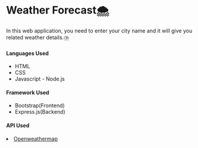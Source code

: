 <h1>Weather Forecast🌨️</h1>

<p>In this web application, you need to enter your city name and it will give you related weather details.⛈️</p>

<h4>Languages Used</h4>
<ul>
    <li>HTML</li>
    <li>CSS</li>
    <li>Javascript - Node.js</li>
</ul>

<h4>Framework Used</h4>
<ul>
    <li>Bootstrap(Frontend)</li>
    <li>Express.js(Backend)</li>
</ul>

<h4>API Used</h4>
<li><a href="https://openweathermap.org">Openweathermap</a></li>